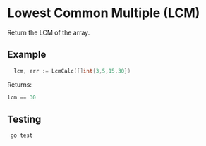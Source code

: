 Lowest Common Multiple (LCM)
======

Return the LCM of the array.

## Example
```go
  lcm, err := LcmCalc([]int{3,5,15,30})

```
Returns:
```go
lcm == 30
```

## Testing
```
 go test
```
